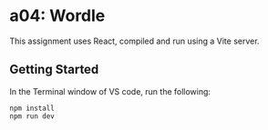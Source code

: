 # a04: Wordle

This assignment uses React, compiled and run using a Vite server.

## Getting Started

In the Terminal window of VS code, run the following:

```
npm install
npm run dev
```